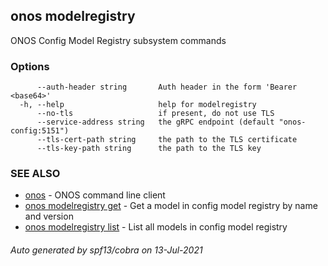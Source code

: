 ## onos modelregistry

ONOS Config Model Registry subsystem commands

### Options

```
      --auth-header string       Auth header in the form 'Bearer <base64>'
  -h, --help                     help for modelregistry
      --no-tls                   if present, do not use TLS
      --service-address string   the gRPC endpoint (default "onos-config:5151")
      --tls-cert-path string     the path to the TLS certificate
      --tls-key-path string      the path to the TLS key
```

### SEE ALSO

* [onos](onos.md)	 - ONOS command line client
* [onos modelregistry get](onos_modelregistry_get.md)	 - Get a model in config model registry by name and version
* [onos modelregistry list](onos_modelregistry_list.md)	 - List all models in config model registry

###### Auto generated by spf13/cobra on 13-Jul-2021
